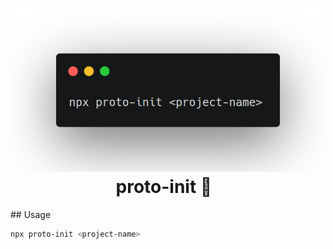 <h1 align="center">
  <img src="https://github.com/rtorr/proto-init/raw/master/other/example.png" alt="proto-init" title="proto-init" width="500">
  <br>
   proto-init 🌚
  <br>
</h1>
## Usage

```sh
npx proto-init <project-name>
```
